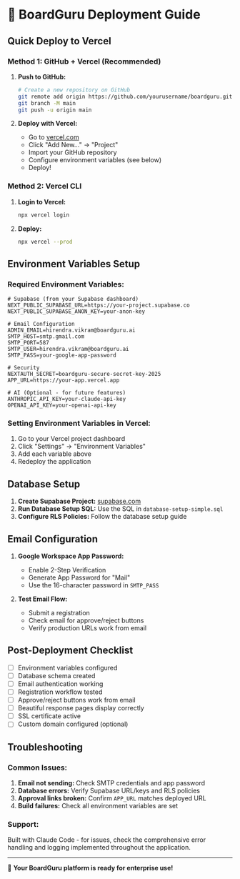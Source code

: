 # 🚀 BoardGuru Deployment Guide

## Quick Deploy to Vercel

### Method 1: GitHub + Vercel (Recommended)

1. **Push to GitHub:**
   ```bash
   # Create a new repository on GitHub
   git remote add origin https://github.com/yourusername/boardguru.git
   git branch -M main
   git push -u origin main
   ```

2. **Deploy with Vercel:**
   - Go to [vercel.com](https://vercel.com)
   - Click "Add New..." → "Project"
   - Import your GitHub repository
   - Configure environment variables (see below)
   - Deploy!

### Method 2: Vercel CLI

1. **Login to Vercel:**
   ```bash
   npx vercel login
   ```

2. **Deploy:**
   ```bash
   npx vercel --prod
   ```

## Environment Variables Setup

### Required Environment Variables:

```env
# Supabase (from your Supabase dashboard)
NEXT_PUBLIC_SUPABASE_URL=https://your-project.supabase.co
NEXT_PUBLIC_SUPABASE_ANON_KEY=your-anon-key

# Email Configuration
ADMIN_EMAIL=hirendra.vikram@boardguru.ai
SMTP_HOST=smtp.gmail.com
SMTP_PORT=587
SMTP_USER=hirendra.vikram@boardguru.ai
SMTP_PASS=your-google-app-password

# Security
NEXTAUTH_SECRET=boardguru-secure-secret-key-2025
APP_URL=https://your-app.vercel.app

# AI (Optional - for future features)
ANTHROPIC_API_KEY=your-claude-api-key
OPENAI_API_KEY=your-openai-api-key
```

### Setting Environment Variables in Vercel:

1. Go to your Vercel project dashboard
2. Click "Settings" → "Environment Variables"
3. Add each variable above
4. Redeploy the application

## Database Setup

1. **Create Supabase Project:** [supabase.com](https://supabase.com)
2. **Run Database Setup SQL:** Use the SQL in `database-setup-simple.sql`
3. **Configure RLS Policies:** Follow the database setup guide

## Email Configuration

1. **Google Workspace App Password:**
   - Enable 2-Step Verification
   - Generate App Password for "Mail"
   - Use the 16-character password in `SMTP_PASS`

2. **Test Email Flow:**
   - Submit a registration
   - Check email for approve/reject buttons
   - Verify production URLs work from email

## Post-Deployment Checklist

- [ ] Environment variables configured
- [ ] Database schema created
- [ ] Email authentication working
- [ ] Registration workflow tested
- [ ] Approve/reject buttons work from email
- [ ] Beautiful response pages display correctly
- [ ] SSL certificate active
- [ ] Custom domain configured (optional)

## Troubleshooting

### Common Issues:

1. **Email not sending:** Check SMTP credentials and app password
2. **Database errors:** Verify Supabase URL/keys and RLS policies  
3. **Approval links broken:** Confirm `APP_URL` matches deployed URL
4. **Build failures:** Check all environment variables are set

### Support:

Built with Claude Code - for issues, check the comprehensive error handling and logging implemented throughout the application.

---

🎉 **Your BoardGuru platform is ready for enterprise use!**